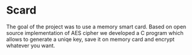 # Scard
The goal of the project was to use a memory smart card. Based on open source implementation of AES cipher we developed a C program which allows to generate a uniqe key, save it on memory card and encrypt whatever you want.
